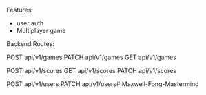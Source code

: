 
Features: 
- user auth
- Multiplayer game


Backend Routes:

POST api/v1/games
PATCH api/v1/games
GET api/v1/games

POST api/v1/scores
GET api/v1/scores
PATCH api/v1/scores

POST api/v1/users
PATCH api/v1/users# Maxwell-Fong-Mastermind
